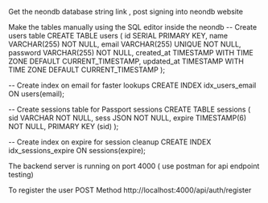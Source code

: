 Get the neondb database string link , post signing into neondb website

Make the tables manually using the SQL editor inside the neondb
-- Create users table
CREATE TABLE users (
  id SERIAL PRIMARY KEY,
  name VARCHAR(255) NOT NULL,
  email VARCHAR(255) UNIQUE NOT NULL,
  password VARCHAR(255) NOT NULL,
  created_at TIMESTAMP WITH TIME ZONE DEFAULT CURRENT_TIMESTAMP,
  updated_at TIMESTAMP WITH TIME ZONE DEFAULT CURRENT_TIMESTAMP
);

-- Create index on email for faster lookups
CREATE INDEX idx_users_email ON users(email);

-- Create sessions table for Passport sessions
CREATE TABLE sessions (
  sid VARCHAR NOT NULL,
  sess JSON NOT NULL,
  expire TIMESTAMP(6) NOT NULL,
  PRIMARY KEY (sid)
);

-- Create index on expire for session cleanup
CREATE INDEX idx_sessions_expire ON sessions(expire);


The backend server is running on port 4000 ( use postman for api endpoint testing)

To register the user
POST Method http://localhost:4000/api/auth/register